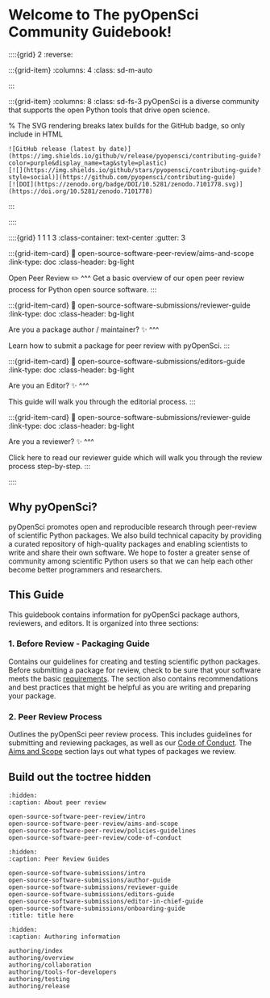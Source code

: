 # Welcome to The pyOpenSci Community Guidebook!


::::{grid} 2
:reverse:


:::{grid-item}
:columns: 4
:class: sd-m-auto


:::  

:::{grid-item}
:columns: 8
:class: sd-fs-3
pyOpenSci is a diverse community that supports the open Python tools that 
drive open science.

<!-- 
Removing button for the time being
```{button-ref} start/your-first-book
:ref-type: doc
:color: primary
:class: sd-rounded-pill float-left


Get Involved (Maybe a link to a get involved page)
``` -->

% The SVG rendering breaks latex builds for the GitHub badge, so only include in HTML
```{only} html
![GitHub release (latest by date)](https://img.shields.io/github/v/release/pyopensci/contributing-guide?color=purple&display_name=tag&style=plastic)
[![](https://img.shields.io/github/stars/pyopensci/contributing-guide?style=social)](https://github.com/pyopensci/contributing-guide)
[![DOI](https://zenodo.org/badge/DOI/10.5281/zenodo.7101778.svg)](https://doi.org/10.5281/zenodo.7101778)
```

:::

::::
<!-- I think this is the end of the header - below begins the next grid-->

::::{grid} 1 1 1 3
:class-container: text-center
:gutter: 3

:::{grid-item-card}
:link: open-source-software-peer-review/aims-and-scope
:link-type: doc
:class-header: bg-light

Open Peer Review ✏️
^^^
Get a basic overview of our open peer review process for Python open source
software.
:::

:::{grid-item-card}
:link: open-source-software-submissions/reviewer-guide
:link-type: doc
:class-header: bg-light

Are you a package author / maintainer? ✨
^^^

Learn how to submit a package for peer review with pyOpenSci.
:::

:::{grid-item-card}
:link: open-source-software-submissions/editors-guide
:link-type: doc
:class-header: bg-light

Are you an Editor? ✨
^^^

This guide will walk you through the editorial process.
:::

:::{grid-item-card}
:link: open-source-software-submissions/reviewer-guide
:link-type: doc
:class-header: bg-light

Are you a reviewer? ✨
^^^

Click here to read our reviewer guide which will walk you through the review
process step-by-step.
:::

::::


## Why pyOpenSci?
pyOpenSci promotes open and reproducible research through peer-review of 
scientific Python packages. We also build technical capacity by providing a 
curated repository of high-quality packages and enabling scientists to write 
and share their own software. We hope to foster a greater sense of community 
among scientific Python users so that we can help each other become better 
programmers and researchers.

## This Guide
This guidebook contains information for pyOpenSci package authors, reviewers, 
and editors. It is organized into three sections:

### 1. Before Review - Packaging Guide
Contains our guidelines for creating and testing scientific python packages. 
Before submitting a package for review, check to be sure that your software 
meets the basic [requirements](authoring/overview#overview). The section also 
contains recommendations and best practices that might be helpful as you are 
writing and preparing your package.

### 2. Peer Review Process
Outlines the pyOpenSci peer review process. This includes guidelines for 
submitting and reviewing packages, as well as our 
[Code of Conduct](open-source-software-peer-review/code-of-conduct). The 
[Aims and Scope](open-source-software-peer-review/aims-and-scope) section 
lays out what types of packages we review.



## Build out the toctree hidden

```{toctree}
:hidden:
:caption: About peer review

open-source-software-peer-review/intro  
open-source-software-peer-review/aims-and-scope
open-source-software-peer-review/policies-guidelines
open-source-software-peer-review/code-of-conduct

```

```{toctree}
:hidden:
:caption: Peer Review Guides

open-source-software-submissions/intro
open-source-software-submissions/author-guide
open-source-software-submissions/reviewer-guide
open-source-software-submissions/editors-guide
open-source-software-submissions/editor-in-chief-guide
open-source-software-submissions/onboarding-guide
:title: title here
```

```{toctree}
:hidden:
:caption: Authoring information

authoring/index
authoring/overview
authoring/collaboration
authoring/tools-for-developers 
authoring/testing 
authoring/release

```
